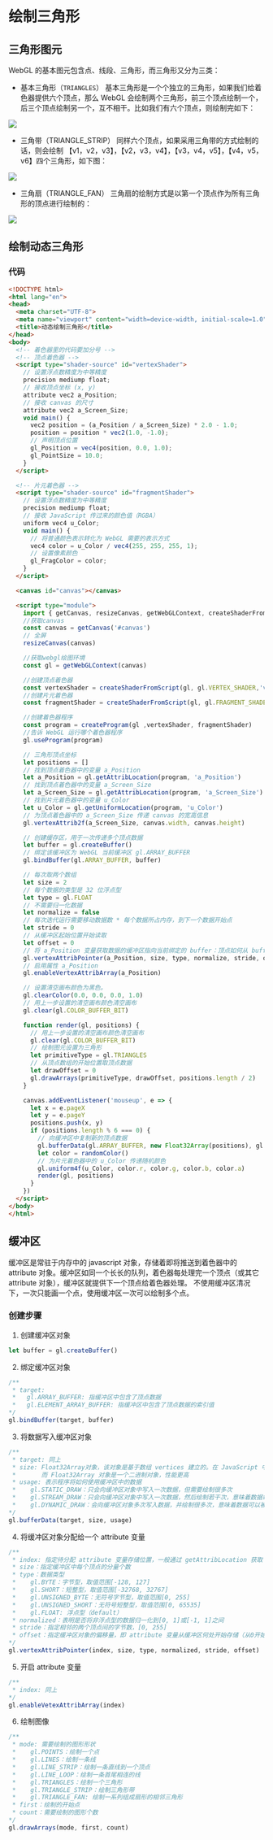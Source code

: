 # 绘制三角形

## 三角形图元

WebGL 的基本图元包含点、线段、三角形，而三角形又分为三类：

- 基本三角形（`TRIANGLES`）
基本三角形是一个个独立的三角形，如果我们给着色器提供六个顶点，那么 WebGL 会绘制两个三角形，前三个顶点绘制一个，后三个顶点绘制另一个，互不相干。比如我们有六个顶点，则绘制完如下：

<img src="https://user-gold-cdn.xitu.io/2018/9/5/165a8dc0abecae80?imageView2/0/w/1280/h/960/format/webp/ignore-error/1">

- 三角带（TRIANGLE_STRIP）
同样六个顶点，如果采用三角带的方式绘制的话，则会绘制 【v1，v2，v3】，【v2，v3，v4】，【v3，v4，v5】，【v4，v5，v6】四个三角形，如下图：

<img src="https://user-gold-cdn.xitu.io/2019/1/22/16875b8e51710e48?imageView2/0/w/1280/h/960/format/webp/ignore-error/1">

- 三角扇（TRIANGLE_FAN）
三角扇的绘制方式是以第一个顶点作为所有三角形的顶点进行绘制的：

<img src="https://user-gold-cdn.xitu.io/2018/9/5/165a8dc2bb044266?imageView2/0/w/1280/h/960/format/webp/ignore-error/1">


## 绘制动态三角形

### 代码

```html
<!DOCTYPE html>
<html lang="en">
<head>
  <meta charset="UTF-8">
  <meta name="viewport" content="width=device-width, initial-scale=1.0">
  <title>动态绘制三角形</title>
</head>
<body>
  <!-- 着色器里的代码要加分号 -->
  <!-- 顶点着色器 -->
  <script type="shader-source" id="vertexShader">
    // 设置浮点数精度为中等精度
    precision mediump float;
    // 接收顶点坐标 (x, y)
    attribute vec2 a_Position;
    // 接收 canvas 的尺寸
    attribute vec2 a_Screen_Size;
    void main() {
      vec2 position = (a_Position / a_Screen_Size) * 2.0 - 1.0;
      position = position * vec2(1.0, -1.0);
      // 声明顶点位置
      gl_Position = vec4(position, 0.0, 1.0);
      gl_PointSize = 10.0;
    }
  </script>

  <!-- 片元着色器 -->
  <script type="shader-source" id="fragmentShader">
    // 设置浮点数精度为中等精度
    precision mediump float;
    // 接收 JavaScript 传过来的颜色值（RGBA）
    uniform vec4 u_Color;
    void main() {
      // 将普通颜色表示转化为 WebGL 需要的表示方式
      vec4 color = u_Color / vec4(255, 255, 255, 1);
      // 设置像素颜色
      gl_FragColor = color;
    }
  </script>

  <canvas id="canvas"></canvas>

  <script type="module">
    import { getCanvas, resizeCanvas, getWebGLContext, createShaderFromScript, createProgram, randomColor } from '../utils/webgl-helper.js'
    //获取canvas
    const canvas = getCanvas('#canvas')
    // 全屏
    resizeCanvas(canvas)

    //获取webgl绘图环境
    const gl = getWebGLContext(canvas)

    //创建顶点着色器
    const vertexShader = createShaderFromScript(gl, gl.VERTEX_SHADER,'vertexShader')
    //创建片元着色器
    const fragmentShader = createShaderFromScript(gl, gl.FRAGMENT_SHADER,'fragmentShader')

    //创建着色器程序
    const program = createProgram(gl ,vertexShader, fragmentShader)
    //告诉 WebGL 运行哪个着色器程序
    gl.useProgram(program)

    // 三角形顶点坐标
    let positions = []
    // 找到顶点着色器中的变量 a_Position
    let a_Position = gl.getAttribLocation(program, 'a_Position')
    // 找到顶点着色器中的变量 a_Screen_Size
    let a_Screen_Size = gl.getAttribLocation(program, 'a_Screen_Size')
    // 找到片元着色器中的变量 u_Color
    let u_Color = gl.getUniformLocation(program, 'u_Color')
    // 为顶点着色器中的 a_Screen_Size 传递 canvas 的宽高信息
    gl.vertexAttrib2f(a_Screen_Size, canvas.width, canvas.height)

    // 创建缓存区，用于一次传递多个顶点数据
    let buffer = gl.createBuffer()
    // 绑定该缓冲区为 WebGL 当前缓冲区 gl.ARRAY_BUFFER
    gl.bindBuffer(gl.ARRAY_BUFFER, buffer)

    // 每次取两个数组
    let size = 2
    // 每个数据的类型是 32 位浮点型
    let type = gl.FLOAT
    // 不需要归一化数据
    let normalize = false
    // 每次迭代运行需要移动数据数 * 每个数据所占内存，到下一个数据开始点
    let stride = 0
    // 从缓冲区起始位置开始读取
    let offset = 0
    // 将 a_Position 变量获取数据的缓冲区指向当前绑定的 buffer：顶点如何从 buffer 中获取数据
    gl.vertexAttribPointer(a_Position, size, type, normalize, stride, offset)
    // 启用属性 a_Position
    gl.enableVertexAttribArray(a_Position)

    // 设置清空画布颜色为黑色。
    gl.clearColor(0.0, 0.0, 0.0, 1.0)
    // 用上一步设置的清空画布颜色清空画布
    gl.clear(gl.COLOR_BUFFER_BIT)

    function render(gl, positions) {
      // 用上一步设置的清空画布颜色清空画布
      gl.clear(gl.COLOR_BUFFER_BIT)
      // 绘制图元设置为三角形
      let primitiveType = gl.TRIANGLES
      // 从顶点数组的开始位置取顶点数据
      let drawOffset = 0
      gl.drawArrays(primitiveType, drawOffset, positions.length / 2)
    }

    canvas.addEventListener('mouseup', e => {
      let x = e.pageX
      let y = e.pageY
      positions.push(x, y)
      if (positions.length % 6 === 0) {
        // 向缓冲区中复制新的顶点数据
        gl.bufferData(gl.ARRAY_BUFFER, new Float32Array(positions), gl.DYNAMIC_DRAW)
        let color = randomColor()
        // 为片元着色器中的 u_Color 传递随机颜色
        gl.uniform4f(u_Color, color.r, color.g, color.b, color.a)
        render(gl, positions)
      }
    })
  </script>
</body>
</html>
```

## 缓冲区
缓冲区是常驻于内存中的 javascript 对象，存储着即将推送到着色器中的 attribute 对象。缓冲区如同一个长长的队列，着色器每处理完一个顶点（或其它 attribute 对象），缓冲区就提供下一个顶点给着色器处理。
不使用缓冲区清况下，一次只能画一个点，使用缓冲区一次可以绘制多个点。

### 创建步骤

1. 创建缓冲区对象
```js
let buffer = gl.createBuffer()
```

2. 绑定缓冲区对象
```js
/**
 * target:
 *   gl.ARRAY_BUFFER: 指缓冲区中包含了顶点数据
 *   gl.ELEMENT_ARRAY_BUFFER: 指缓冲区中包含了顶点数据的索引值
*/
gl.bindBuffer(target, buffer)
```

3. 将数据写入缓冲区对象
```js
/**
 * target: 同上
 * size: Float32Array对象，该对象是基于数组 vertices 建立的。在 JavaScript 中，数组是一个文本对象，
 *       而 Float32Array 对象是一个二进制对象，性能更高
 * usage: 表示程序将如何使用缓冲区中的数据
 *    gl.STATIC_DRAW：只会向缓冲区对象中写入一次数据，但需要绘制很多次
 *    gl.STREAM_DRAW：只会向缓冲区对象中写入一次数据，然后绘制若干次，意味着数据每帧都不同
 *    gl.DYNAMIC_DRAW：会向缓冲区对象多次写入数据，并绘制很多次，意味着数据可以被频繁更改
*/
gl.bufferData(target, size, usage)
```

4. 将缓冲区对象分配给一个 attribute 变量
```js
/**
 * index: 指定待分配 attribute 变量存储位置，一般通过 getAttribLocation 获取
 * size：指定缓冲区中每个顶点的分量个数
 * type：数据类型
 *    gl.BYTE：字节型，取值范围[-128, 127]
 *    gl.SHORT：短整型，取值范围[-32768, 32767]
 *    gl.UNSIGNED_BYTE：无符号字节型，取值范围[0, 255]
 *    gl.UNSIGNED_SHORT：无符号短整型，取值范围[0, 65535]
 *    gl.FLOAT: 浮点型（default）
 * normalized：表明是否将非浮点型的数据归一化到[0, 1]或[-1, 1]之间
 * stride：指定相邻的两个顶点间的字节数，[0, 255]
 * offset：指定缓冲区对象的偏移量，即 attribute 变量从缓冲区何处开始存储（从0开始）
*/
gl.vertexAttribPointer(index, size, type, normalized, stride, offset)
```

5. 开启 attribute 变量
```js
/**
 * index: 同上
*/
gl.enableVetexAttribArray(index)
```

6. 绘制图像
```js
/**
 * mode: 需要绘制的图形形状
 *    gl.POINTS：绘制一个点
 *    gl.LINES：绘制一条线
 *    gl.LINE_STRIP：绘制一条直线到一个顶点
 *    gl.LINE_LOOP：绘制一条首尾相连的线
 *    gl.TRIANGLES：绘制一个三角形
 *    gl.TRIANGLE_STRIP：绘制三角形带
 *    gl.TRIANGLE_FAN: 绘制一系列组成扇形的相邻三角形
 * first：绘制的开始点
 * count：需要绘制的图形个数
*/
gl.drawArrays(mode, first, count)
```
